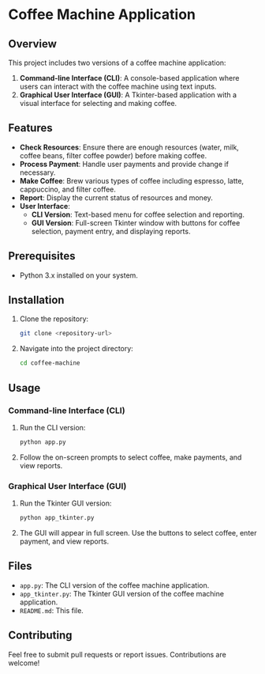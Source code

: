 # Coffee Machine Application

## Overview

This project includes two versions of a coffee machine application:

1. **Command-line Interface (CLI)**: A console-based application where users can interact with the coffee machine using text inputs.
2. **Graphical User Interface (GUI)**: A Tkinter-based application with a visual interface for selecting and making coffee.

## Features

- **Check Resources**: Ensure there are enough resources (water, milk, coffee beans, filter coffee powder) before making coffee.
- **Process Payment**: Handle user payments and provide change if necessary.
- **Make Coffee**: Brew various types of coffee including espresso, latte, cappuccino, and filter coffee.
- **Report**: Display the current status of resources and money.
- **User Interface**:
  - **CLI Version**: Text-based menu for coffee selection and reporting.
  - **GUI Version**: Full-screen Tkinter window with buttons for coffee selection, payment entry, and displaying reports.

## Prerequisites

- Python 3.x installed on your system.

## Installation

1. Clone the repository:
    ```bash
    git clone <repository-url>
    ```

2. Navigate into the project directory:
    ```bash
    cd coffee-machine
    ```

## Usage

### Command-line Interface (CLI)

1. Run the CLI version:
    ```bash
    python app.py
    ```

2. Follow the on-screen prompts to select coffee, make payments, and view reports.

### Graphical User Interface (GUI)

1. Run the Tkinter GUI version:
    ```bash
    python app_tkinter.py
    ```

2. The GUI will appear in full screen. Use the buttons to select coffee, enter payment, and view reports.

## Files

- `app.py`: The CLI version of the coffee machine application.
- `app_tkinter.py`: The Tkinter GUI version of the coffee machine application.
- `README.md`: This file.

## Contributing

Feel free to submit pull requests or report issues. Contributions are welcome!

